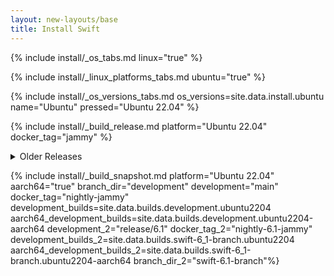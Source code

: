 ```yaml
---
layout: new-layouts/base
title: Install Swift
---
```


{% include install/_os_tabs.md linux="true" %}

{% include install/_linux_platforms_tabs.md ubuntu="true" %}

{% include install/_os_versions_tabs.md os_versions=site.data.install.ubuntu  name="Ubuntu" pressed="Ubuntu 22.04" %}

{% include install/_build_release.md platform="Ubuntu 22.04" docker_tag="jammy" %}

<details class="download" style="margin-bottom: 0;">
  <summary>Older Releases</summary>
  {% include install/_older-releases.md platform="Ubuntu 22.04" %}
</details>

{% include install/_build_snapshot.md platform="Ubuntu 22.04"
aarch64="true"
branch_dir="development"
development="main"
docker_tag="nightly-jammy"
development_builds=site.data.builds.development.ubuntu2204
aarch64_development_builds=site.data.builds.development.ubuntu2204-aarch64
development_2="release/6.1"
docker_tag_2="nightly-6.1-jammy"
development_builds_2=site.data.builds.swift-6_1-branch.ubuntu2204 aarch64_development_builds_2=site.data.builds.swift-6_1-branch.ubuntu2204-aarch64
branch_dir_2="swift-6.1-branch"%}
